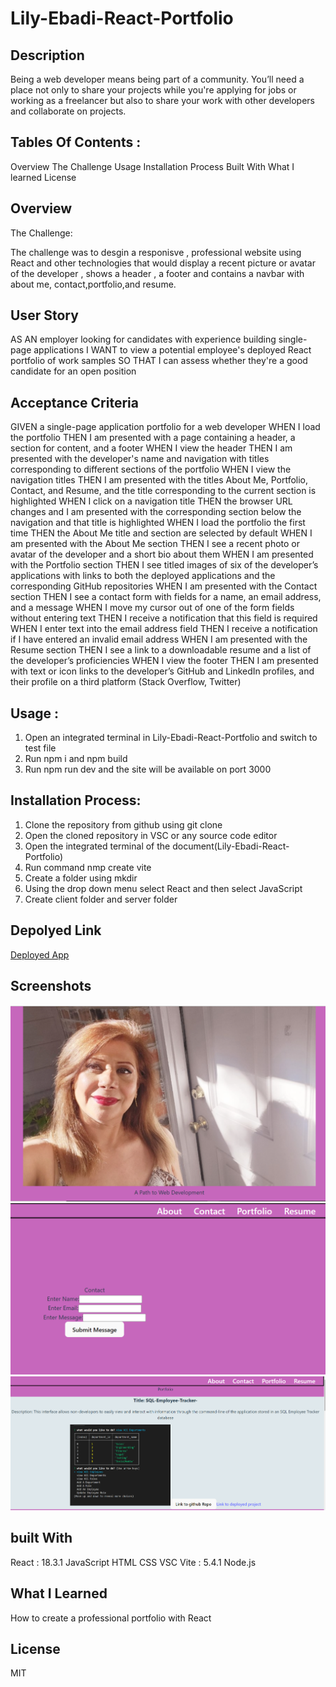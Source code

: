 # Lily-Ebadi-React-Portfolio

## Description 
Being a web developer means being part of a community. You’ll need a place not only to share your projects while you're applying for jobs or working as a freelancer but also to share your work with other developers and collaborate on projects.

## Tables Of Contents :
Overview
The Challenge
Usage
Installation Process
Built With 
What I learned
License

## Overview

The Challenge:

The challenge was to desgin a responisve , professional website using React and other technologies that would display a recent picture or avatar of the developer , shows a header , a footer and contains a navbar with about me, contact,portfolio,and resume.

## User Story 

AS AN employer looking for candidates with experience building single-page applications
I WANT to view a potential employee's deployed React portfolio of work samples
SO THAT I can assess whether they're a good candidate for an open position

## Acceptance Criteria

GIVEN a single-page application portfolio for a web developer
WHEN I load the portfolio
THEN I am presented with a page containing a header, a section for content, and a footer
WHEN I view the header
THEN I am presented with the developer's name and navigation with titles corresponding to different sections of the portfolio
WHEN I view the navigation titles
THEN I am presented with the titles About Me, Portfolio, Contact, and Resume, and the title corresponding to the current section is highlighted
WHEN I click on a navigation title
THEN the browser URL changes and I am presented with the corresponding section below the navigation and that title is highlighted
WHEN I load the portfolio the first time
THEN the About Me title and section are selected by default
WHEN I am presented with the About Me section
THEN I see a recent photo or avatar of the developer and a short bio about them
WHEN I am presented with the Portfolio section
THEN I see titled images of six of the developer’s applications with links to both the deployed applications and the corresponding GitHub repositories
WHEN I am presented with the Contact section
THEN I see a contact form with fields for a name, an email address, and a message
WHEN I move my cursor out of one of the form fields without entering text
THEN I receive a notification that this field is required
WHEN I enter text into the email address field
THEN I receive a notification if I have entered an invalid email address
WHEN I am presented with the Resume section
THEN I see a link to a downloadable resume and a list of the developer’s proficiencies
WHEN I view the footer
THEN I am presented with text or icon links to the developer’s GitHub and LinkedIn profiles, and their profile on a third platform (Stack Overflow, Twitter)
 
## Usage :

1. Open an integrated terminal in Lily-Ebadi-React-Portfolio and switch to test file
2. Run npm i and npm build
3. Run npm run dev and the site will be available on port 3000

## Installation Process: 

1. Clone the repository from github using git clone
2. Open the cloned repository in VSC or any source code editor
3. Open the integrated terminal of the document(Lily-Ebadi-React-Portfolio) 
4. Run command nmp create vite 
5. Create a folder using mkdir
6. Using the drop down menu select React and then select JavaScript
7. Create client folder and server folder

## Depolyed Link 
[Deployed App](https://lily-ebadi-react-portfolio.netlify.app/)

## Screenshots
![screenshot of my website](./test/src/assets/aboutme.png)
![screenshot of my  website](./test/src/assets/contace.png)
![screenshot of my website](./test/src/assets/reactportfolio.0.png)

## built With 
React : 18.3.1
JavaScript
HTML
CSS
VSC
Vite : 5.4.1
Node.js



## What I Learned

How to create a professional portfolio with React

## License 
MIT




